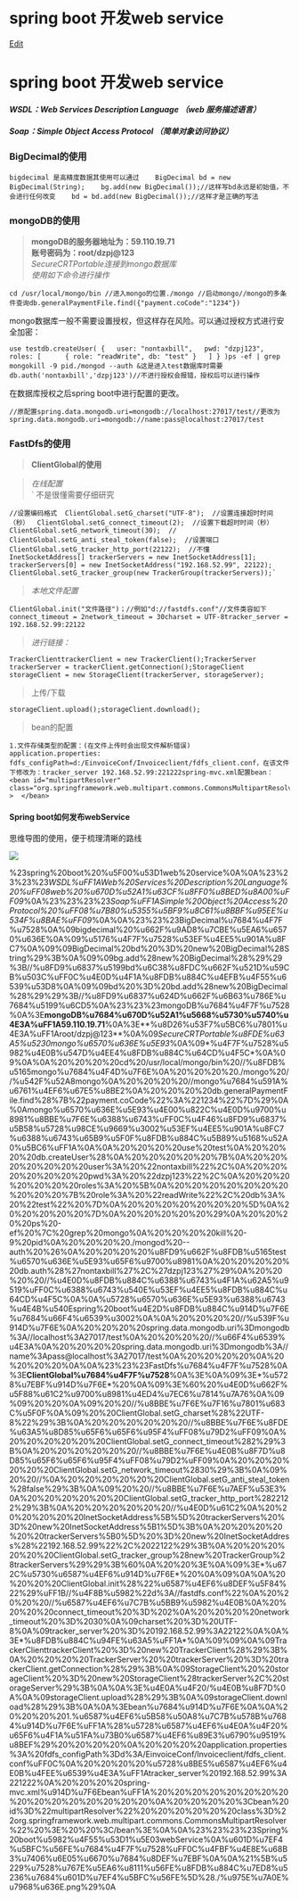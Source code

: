 # spring boot 开发web service
[Edit](http://maxiang.io/#/?provider=evernote&amp;guid=31c0ed4a-0fc4-48d6-8907-7ab2d7b2fd0f&amp;notebook=%E6%8A%80%E6%9C%AF%E7%9F%A5%E8%AF%86) 

# spring boot 开发web service

#### *WSDL：Web Services Description Language （web 服务描述语言）*

#### *Soap：Simple Object Access Protocol （简单对象访问协议）*

### BigDecimal的使用

```
bigdecimal 是高精度数据其使用可以通过    BigDecimal bd = new BigDecimal(String);    bg.add(new BigDecimal());//这样写bd永远是初始值，不会进行任何改变    bd = bd.add(new BigDecimal());//这样才是正确的写法
```

### mongoDB的使用

> **mongoDB的服务器地址为：59.110.19.71**   
> **账号密码为：root/dzpj@123**   
> *SecureCRTPortable连接到mongo数据库*   
> *使用如下命令进行操作*  

```
cd /usr/local/mongo/bin //进入mongo的位置./mongo //启动mongo//mongo的多条件查询db.generalPaymentFile.find({"payment.coCode":"1234"})
```

mongo数据库一般不需要设置授权，但这样存在风险。可以通过授权方式进行安全加密：

```
use testdb.createUser( {   user: "nontaxbill",   pwd: "dzpj123",   roles: [      { role: "readWrite", db: "test" }   ] } )ps -ef | grep mongokill -9 pid./mongod --auth &这是进入test数据库时需要 db.auth('nontaxbill','dzpj123')//不进行授权会报错，授权后可以进行操作
```

在数据库授权之后spring boot中进行配置的更改。

```
//原配置spring.data.mongodb.uri=mongodb://localhost:27017/test//更改为spring.data.mongodb.uri=mongodb://name:pass@localhost:27017/test
```

### FastDfs的使用

> **ClientGlobal的使用**  

> *在线配置*   
> ` 不是很懂需要仔细研究  

```
//设置编码格式  ClientGlobal.setG_charset("UTF-8");  //设置连接超时时间（秒）  ClientGlobal.setG_connect_timeout(2);  //设置下载超时时间（秒）  ClientGlobal.setG_network_timeout(30);  //  ClientGlobal.setG_anti_steal_token(false);  //设置端口  ClientGlobal.setG_tracker_http_port(22122);  //不懂  InetSocketAddress[] trackerServers = new InetSocketAddress[1];  trackerServers[0] = new InetSocketAddress("192.168.52.99", 22122);  ClientGlobal.setG_tracker_group(new TrackerGroup(trackerServers));`
```

>

> *本地文件配置*   

```
ClientGlobal.init("文件路径")；//例如"d://fastdfs.conf"//文件类容如下connect_timeout = 2network_timeout = 30charset = UTF-8tracker_server = 192.168.52.99:22122
```

> *进行链接：*  

```
TrackerClienttrackerClient = new TrackerClient();TrackerServer  trackerServer = trackerClient.getConnection();StorageClient  storageClient = new StorageClient(trackerServer, storageServer);
```

> 上传/下载  

```
storageClient.upload();storageClient.download();
```

> bean的配置  

```
1.文件存储类型的配置：(在文件上传时会出现文件解析错误)    application.properties: fdfs_configPath=d:/EinvoiceConf/Invoiceclient/fdfs_client.conf，在该文件下修改为：tracker_server 192.168.52.99:221222spring-mvc.xml配置bean：                <bean id="multipartResolver"      class="org.springframework.web.multipart.commons.CommonsMultipartResolver" >  </bean>
```

#### Spring boot如何发布webService

思维导图的使用，便于梳理清晰的路线

![](spring%20boot%20%E5%BC%80%E5%8F%91web%20service/%E9%9D%9E%E7%A8%8E%E7%A5%A8%E6%8D%AE.png)

%23spring%20boot%20%u5F00%u53D1web%20service%0A%0A%23%23%23%23*WSDL%uFF1AWeb%20Services%20Description%20Language%20%uFF08web%20%u670D%u52A1%u63CF%u8FF0%u8BED%u8A00%uFF09*%0A%23%23%23%23*Soap%uFF1ASimple%20Object%20Access%20Protocol%20%uFF08%u7B80%u5355%u5BF9%u8C61%u8BBF%u95EE%u534F%u8BAE%uFF09*%0A%0A%23%23%23BigDecimal%u7684%u4F7F%u7528%0A%09bigdecimal%20%u662F%u9AD8%u7CBE%u5EA6%u6570%u636E%0A%09%u5176%u4F7F%u7528%u53EF%u4EE5%u901A%u8FC7%0A%09%09BigDecimal%20bd%20%3D%20new%20BigDecimal%28String%29%3B%0A%09%09bg.add%28new%20BigDecimal%28%29%29%3B//%u8FD9%u6837%u5199bd%u6C38%u8FDC%u662F%u521D%u59CB%u503C%uFF0C%u4E0D%u4F1A%u8FDB%u884C%u4EFB%u4F55%u6539%u53D8%0A%09%09bd%20%3D%20bd.add%28new%20BigDecimal%28%29%29%3B//%u8FD9%u6837%u624D%u662F%u6B63%u786E%u7684%u5199%u6CD5%0A%23%23%23mongoDB%u7684%u4F7F%u7528%0A%3E**mongoDB%u7684%u670D%u52A1%u5668%u5730%u5740%u4E3A%uFF1A59.110.19.71**%0A%3E**%u8D26%u53F7%u5BC6%u7801%u4E3A%uFF1Aroot/dzpj@123**%0A%09*SecureCRTPortable%u8FDE%u63A5%u5230mongo%u6570%u636E%u5E93*%0A%09*%u4F7F%u7528%u5982%u4E0B%u547D%u4EE4%u8FDB%u884C%u64CD%u4F5C*%0A%09%0A%0A%20%20%20%20cd%20/usr/local/mongo/bin%20//%u8FDB%u5165mongo%u7684%u4F4D%u7F6E%0A%20%20%20%20./mongo%20//%u542F%u52A8mongo%0A%20%20%20%20//mongo%u7684%u591A%u6761%u4EF6%u67E5%u8BE2%0A%20%20%20%20db.generalPaymentFile.find%28%7B%22payment.coCode%22%3A%221234%22%7D%29%0A%0Amongo%u6570%u636E%u5E93%u4E00%u822C%u4E0D%u9700%u8981%u8BBE%u7F6E%u6388%u6743%uFF0C%u4F46%u8FD9%u6837%u5B58%u5728%u98CE%u9669%u3002%u53EF%u4EE5%u901A%u8FC7%u6388%u6743%u65B9%u5F0F%u8FDB%u884C%u5B89%u5168%u52A0%u5BC6%uFF1A%0A%0A%20%20%20%20use%20test%0A%20%20%20%20db.createUser%28%0A%20%20%20%20%20%7B%0A%20%20%20%20%20%20%20user%3A%20%22nontaxbill%22%2C%0A%20%20%20%20%20%20%20pwd%3A%20%22dzpj123%22%2C%0A%20%20%20%20%20%20%20roles%3A%20%5B%0A%20%20%20%20%20%20%20%20%20%20%7B%20role%3A%20%22readWrite%22%2C%20db%3A%20%22test%22%20%7D%0A%20%20%20%20%20%20%20%5D%0A%20%20%20%20%20%7D%0A%20%20%20%20%20%29%0A%20%20%20%20ps%20-ef%20%7C%20grep%20mongo%0A%20%20%20%20kill%20-9%20pid%0A%20%20%20%20./mongod%20--auth%20%26%0A%20%20%20%20%u8FD9%u662F%u8FDB%u5165test%u6570%u636E%u5E93%u65F6%u9700%u8981%0A%20%20%20%20%20db.auth%28%27nontaxbill%27%2C%27dzpj123%27%29%0A%20%20%20%20//%u4E0D%u8FDB%u884C%u6388%u6743%u4F1A%u62A5%u9519%uFF0C%u6388%u6743%u540E%u53EF%u4EE5%u8FDB%u884C%u64CD%u4F5C%0A%0A%u5728%u6570%u636E%u5E93%u6388%u6743%u4E4B%u540Espring%20boot%u4E2D%u8FDB%u884C%u914D%u7F6E%u7684%u66F4%u6539%u3002%0A%0A%20%20%20%20//%u539F%u914D%u7F6E%0A%20%20%20%20spring.data.mongodb.uri%3Dmongodb%3A//localhost%3A27017/test%0A%20%20%20%20//%u66F4%u6539%u4E3A%0A%20%20%20%20spring.data.mongodb.uri%3Dmongodb%3A//name%3Apass@localhost%3A27017/test%0A%20%20%20%20%0A%20%20%20%20%0A%0A%23%23%23FastDfs%u7684%u4F7F%u7528%0A%3E**ClientGlobal%u7684%u4F7F%u7528**%0A%3E%0A%09%3E*%u5728%u7EBF%u914D%u7F6E*%20%0A%09%3E%60%20%u4E0D%u662F%u5F88%u61C2%u9700%u8981%u4ED4%u7EC6%u7814%u7A76%0A%09%09%20%20%0A%09%20%20//%u8BBE%u7F6E%u7F16%u7801%u683C%u5F0F%0A%09%20%20ClientGlobal.setG_charset%28%22UTF-8%22%29%3B%0A%20%20%20%20%20%20//%u8BBE%u7F6E%u8FDE%u63A5%u8D85%u65F6%u65F6%u95F4%uFF08%u79D2%uFF09%0A%20%20%20%20%20%20ClientGlobal.setG_connect_timeout%282%29%3B%0A%20%20%20%20%20%20//%u8BBE%u7F6E%u4E0B%u8F7D%u8D85%u65F6%u65F6%u95F4%uFF08%u79D2%uFF09%0A%20%20%20%20%20%20ClientGlobal.setG_network_timeout%2830%29%3B%0A%09%20%20//%0A%20%20%20%20%20%20ClientGlobal.setG_anti_steal_token%28false%29%3B%0A%09%20%20//%u8BBE%u7F6E%u7AEF%u53E3%0A%20%20%20%20%20%20ClientGlobal.setG_tracker_http_port%2822122%29%3B%0A%20%20%20%20%20%20//%u4E0D%u61C2%0A%20%20%20%20%20%20InetSocketAddress%5B%5D%20trackerServers%20%3D%20new%20InetSocketAddress%5B1%5D%3B%0A%20%20%20%20%20%20trackerServers%5B0%5D%20%3D%20new%20InetSocketAddress%28%22192.168.52.99%22%2C%2022122%29%3B%0A%20%20%20%20%20%20ClientGlobal.setG_tracker_group%28new%20TrackerGroup%28trackerServers%29%29%3B%60%0A%20%20%3E%0A%09%3E*%u672C%u5730%u6587%u4EF6%u914D%u7F6E*%20%0A%09%0A%0A%20%20%20%20ClientGlobal.init%28%22%u6587%u4EF6%u8DEF%u5F84%22%29%uFF1B//%u4F8B%u5982%22d%3A//fastdfs.conf%22%0A%20%20%20%20//%u6587%u4EF6%u7C7B%u5BB9%u5982%u4E0B%0A%20%20%20%20connect_timeout%20%3D%202%0A%20%20%20%20network_timeout%20%3D%2030%0A%09charset%20%3D%20UTF-8%0A%09tracker_server%20%3D%20192.168.52.99%3A22122%0A%0A%3E*%u8FDB%u884C%u94FE%u63A5%uFF1A*%0A%09%09%0A%09TrackerClienttrackerClient%20%3D%20new%20TrackerClient%28%29%3B%0A%20%20%20%20TrackerServer%20%20trackerServer%20%3D%20trackerClient.getConnection%28%29%3B%0A%09StorageClient%20%20storageClient%20%3D%20new%20StorageClient%28trackerServer%2C%20storageServer%29%3B%0A%0A%3E%u4E0A%u4F20/%u4E0B%u8F7D%0A%0A%09storageClient.upload%28%29%3B%0A%09storageClient.download%28%29%3B%0A%0A%3Ebean%u7684%u914D%u7F6E%0A%0A%20%20%20%201.%u6587%u4EF6%u5B58%u50A8%u7C7B%u578B%u7684%u914D%u7F6E%uFF1A%28%u5728%u6587%u4EF6%u4E0A%u4F20%u65F6%u4F1A%u51FA%u73B0%u6587%u4EF6%u89E3%u6790%u9519%u8BEF%29%20%20%20%20%0A%20%20%20%20application.properties%3A%20fdfs_configPath%3Dd%3A/EinvoiceConf/Invoiceclient/fdfs_client.conf%uFF0C%0A%20%20%20%20%u5728%u8BE5%u6587%u4EF6%u4E0B%u4FEE%u6539%u4E3A%uFF1Atracker_server%20192.168.52.99%3A221222%0A%20%20%20%20spring-mvc.xml%u914D%u7F6Ebean%uFF1A%20%20%20%20%20%20%20%20%20%20%20%20%20%20%20%20%0A%20%20%20%20%3Cbean%20id%3D%22multipartResolver%22%20%20%20%20%20%20class%3D%22org.springframework.web.multipart.commons.CommonsMultipartResolver%22%20%3E%20%20%3C/bean%3E%0A%0A%23%23%23%23Spring%20boot%u5982%u4F55%u53D1%u5E03webService%0A%u601D%u7EF4%u5BFC%u56FE%u7684%u4F7F%u7528%uFF0C%u4FBF%u4E8E%u68B3%u7406%u6E05%u6670%u7684%u8DEF%u7EBF%0A%0A%21%5B%u5229%u7528%u767E%u5EA6%u8111%u56FE%u8FDB%u884C%u7ED8%u5236%u7684%u601D%u7EF4%u5BFC%u56FE%5D%28./%u975E%u7A0E%u7968%u636E.png%29%0A